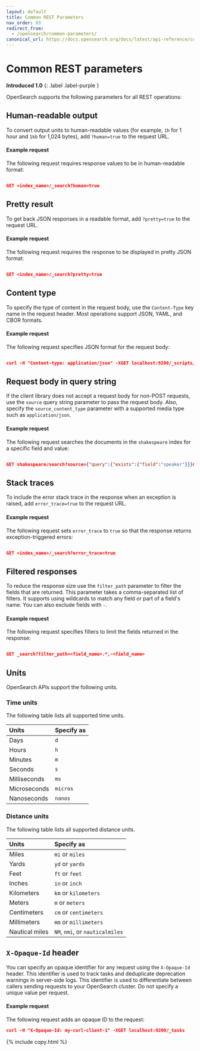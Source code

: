 ```yaml
---
layout: default
title: Common REST Parameters
nav_order: 93
redirect_from:
  - /opensearch/common-parameters/
canonical_url: https://docs.opensearch.org/docs/latest/api-reference/common-parameters/
---
```


# Common REST parameters
**Introduced 1.0**
{: .label .label-purple }

OpenSearch supports the following parameters for all REST operations:

## Human-readable output

To convert output units to human-readable values (for example, `1h` for 1 hour and `1kb` for 1,024 bytes), add `?human=true` to the request URL.  

#### Example request

The following request requires response values to be in human-readable format:

```json

GET <index_name>/_search?human=true
```

## Pretty result

To get back JSON responses in a readable format, add `?pretty=true` to the request URL.  

#### Example request

The following request requires the response to be displayed in pretty JSON format:

```json

GET <index_name>/_search?pretty=true
```

## Content type

To specify the type of content in the request body, use the `Content-Type` key name in the request header. Most operations support JSON, YAML, and CBOR formats.  

#### Example request

The following request specifies JSON format for the request body:

```json

curl -H "Content-type: application/json" -XGET localhost:9200/_scripts/<template_name>
```

## Request body in query string

If the client library does not accept a request body for non-POST requests, use the `source` query string parameter to pass the request body. Also, specify the `source_content_type` parameter with a supported media type such as `application/json`.  


#### Example request

The following request searches the documents in the `shakespeare` index for a specific field and value:

```json

GET shakespeare/search?source={"query":{"exists":{"field":"speaker"}}}&source_content_type=application/json
```

## Stack traces

To include the error stack trace in the response when an exception is raised, add `error_trace=true` to the request URL.  

#### Example request

The following request sets `error_trace` to `true` so that the response returns exception-triggered errors:

```json

GET <index_name>/_search?error_trace=true
```

## Filtered responses

To reduce the response size use the `filter_path` parameter to filter the fields that are returned. This parameter takes a comma-separated list of filters. It supports using wildcards to match any field or part of a field's name. You can also exclude fields with `-`.  

#### Example request

The following request specifies filters to limit the fields returned in the response:

```json

GET _search?filter_path=<field_name>.*,-<field_name>
```

## Units

OpenSearch APIs support the following units.

### Time units

The following table lists all supported time units.

Units | Specify as
:--- | :---
Days | `d`
Hours | `h`
Minutes | `m`
Seconds | `s`
Milliseconds | `ms`
Microseconds | `micros`
Nanoseconds | `nanos`
 
### Distance units

The following table lists all supported distance units.

Units | Specify as
:--- | :---
Miles | `mi` or `miles`
Yards | `yd` or `yards`
Feet | `ft` or `feet`
Inches | `in` or `inch`
Kilometers | `km` or `kilometers`
Meters | `m` or `meters`
Centimeters | `cm` or `centimeters`
Millimeters | `mm` or `millimeters`
Nautical miles | `NM`, `nmi`, or `nauticalmiles` 

## `X-Opaque-Id` header

You can specify an opaque identifier for any request using the `X-Opaque-Id` header. This identifier is used to track tasks and deduplicate deprecation warnings in server-side logs. This identifier is used to differentiate between callers sending requests to your OpenSearch cluster. Do not specify a unique value per request.

#### Example request

The following request adds an opaque ID to the request:

```json
curl -H "X-Opaque-Id: my-curl-client-1" -XGET localhost:9200/_tasks
```
{% include copy.html %}

